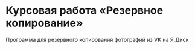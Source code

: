 # Курсовая работа «Резервное копирование»

Программа для резервного копирования фотографий из VK на Я.Диск